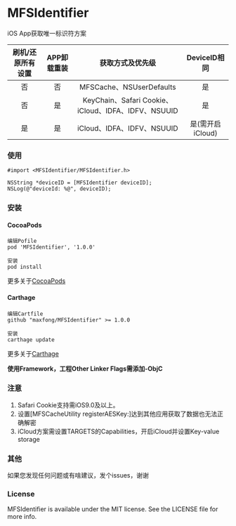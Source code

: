 # MFSIdentifier
iOS App获取唯一标识符方案

| 刷机/还原所有设置  | APP卸载重装  | 获取方式及优先级 | DeviceID相同 | 
| :---: | :------: | :-------------: | :----: |
| 否  |  否  |   MFSCache、NSUserDefaults  |  是 |
| 否  | 是    |   KeyChain、Safari Cookie、iCloud、IDFA、IDFV、NSUUID |  是 |
| 是 | 是  |   iCloud、IDFA、IDFV、NSUUID |  是(需开启iCloud) |

### 使用  

```
#import <MFSIdentifier/MFSIdentifier.h>

NSString *deviceID = [MFSIdentifier deviceID];
NSLog(@"deviceId: %@", deviceID);
```

### 安装  

#### CocoaPods

```
编辑Pofile
pod 'MFSIdentifier', '1.0.0'
```

```
安装
pod install
```

更多关于[CocoaPods](https://cocoapods.org/)

#### Carthage
```
编辑Cartfile
github "maxfong/MFSIdentifier" >= 1.0.0
```

```
安装
carthage update
```

更多关于[Carthage](https://github.com/Carthage/Carthage)

**使用Framework，工程Other Linker Flags需添加-ObjC**

### 注意
1. Safari Cookie支持需iOS9.0及以上。
2. 设置[MFSCacheUtility registerAESKey:]达到其他应用获取了数据也无法正确解密  
3. iCloud方案需设置TARGETS的Capabilities，开启iCloud并设置Key-value storage
 
 
### 其他
如果您发现任何问题或有啥建议，发个issues，谢谢

### License
MFSIdentifier is available under the MIT license. See the LICENSE file for more info.
